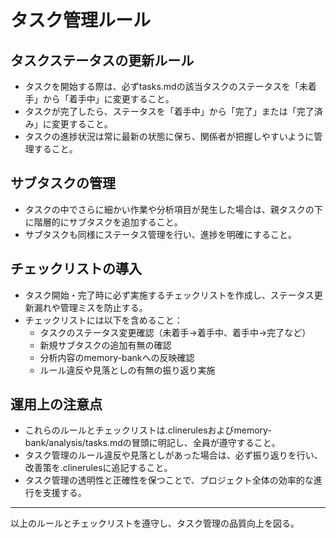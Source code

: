 # タスク管理ルール

## タスクステータスの更新ルール

- タスクを開始する際は、必ずtasks.mdの該当タスクのステータスを「未着手」から「着手中」に変更すること。  
- タスクが完了したら、ステータスを「着手中」から「完了」または「完了済み」に変更すること。  
- タスクの進捗状況は常に最新の状態に保ち、関係者が把握しやすいように管理すること。

## サブタスクの管理

- タスクの中でさらに細かい作業や分析項目が発生した場合は、親タスクの下に階層的にサブタスクを追加すること。  
- サブタスクも同様にステータス管理を行い、進捗を明確にすること。

## チェックリストの導入

- タスク開始・完了時に必ず実施するチェックリストを作成し、ステータス更新漏れや管理ミスを防止する。  
- チェックリストには以下を含めること：
  - タスクのステータス変更確認（未着手→着手中、着手中→完了など）
  - 新規サブタスクの追加有無の確認
  - 分析内容のmemory-bankへの反映確認
  - ルール違反や見落としの有無の振り返り実施

## 運用上の注意点

- これらのルールとチェックリストは.clinerulesおよびmemory-bank/analysis/tasks.mdの冒頭に明記し、全員が遵守すること。  
- タスク管理のルール違反や見落としがあった場合は、必ず振り返りを行い、改善策を.clinerulesに追記すること。  
- タスク管理の透明性と正確性を保つことで、プロジェクト全体の効率的な進行を支援する。

---

以上のルールとチェックリストを遵守し、タスク管理の品質向上を図る。
